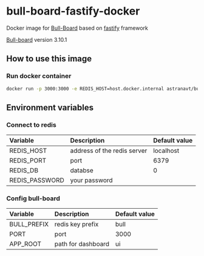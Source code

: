 # bull-board-fastify-docker

Docker image for [Bull-Board](https://github.com/felixmosh/bull-board) based on [fastify](https://fastify.io) framework

[Bull-board](https://github.com/felixmosh/bull-board) version 3.10.1

## How to use this image

### Run docker container

```bash
docker run -p 3000:3000 -e REDIS_HOST=host.docker.internal astranavt/bull-board-fastify-docker
```

## Environment variables

### Connect to redis

| Variable       | Description                 | Default value |
| :------------- | :-------------------------- | :------------ |
| REDIS_HOST     | address of the redis server | localhost     |
| REDIS_PORT     | port                        | 6379          |
| REDIS_DB       | databse                     | 0             |
| REDIS_PASSWORD | your password               |               |

### Config bull-board

| Variable    | Description        | Default value |
| :---------- | :----------------- | :------------ |
| BULL_PREFIX | redis key prefix   | bull          |
| PORT        | port               | 3000          |
| APP_ROOT    | path for dashboard | ui            |
